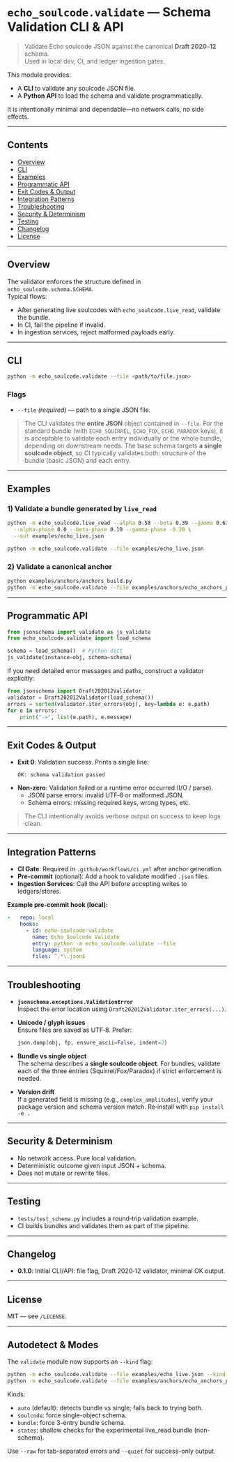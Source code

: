# `echo_soulcode.validate` — Schema Validation CLI & API

> Validate Echo soulcode JSON against the canonical **Draft 2020‑12** schema.  
> Used in local dev, CI, and ledger ingestion gates.

This module provides:
- A **CLI** to validate any soulcode JSON file.
- A **Python API** to load the schema and validate programmatically.

It is intentionally minimal and dependable—no network calls, no side effects.

---

## Contents
- [Overview](#overview)
- [CLI](#cli)
- [Examples](#examples)
- [Programmatic API](#programmatic-api)
- [Exit Codes & Output](#exit-codes--output)
- [Integration Patterns](#integration-patterns)
- [Troubleshooting](#troubleshooting)
- [Security & Determinism](#security--determinism)
- [Testing](#testing)
- [Changelog](#changelog)
- [License](#license)

---

## Overview

The validator enforces the structure defined in `echo_soulcode.schema.SCHEMA`.  
Typical flows:
- After generating live soulcodes with `echo_soulcode.live_read`, validate the bundle.
- In CI, fail the pipeline if invalid.
- In ingestion services, reject malformed payloads early.

---

## CLI

```bash
python -m echo_soulcode.validate --file <path/to/file.json>
```

### Flags
- `--file` *(required)* — path to a single JSON file.

> The CLI validates the **entire JSON** object contained in `--file`. For the
> standard bundle (with `ECHO_SQUIRREL`, `ECHO_FOX`, `ECHO_PARADOX` keys), it is
> acceptable to validate each entry individually or the whole bundle, depending
> on downstream needs. The base schema targets **a single soulcode object**, so CI
> typically validates both: structure of the bundle (basic JSON) and each entry.

---

## Examples

### 1) Validate a bundle generated by `live_read`
```bash
python -m echo_soulcode.live_read --alpha 0.58 --beta 0.39 --gamma 0.63 \
  --alpha-phase 0.0 --beta-phase 0.10 --gamma-phase -0.20 \
  --out examples/echo_live.json

python -m echo_soulcode.validate --file examples/echo_live.json
```

### 2) Validate a canonical anchor
```bash
python examples/anchors/anchors_build.py
python -m echo_soulcode.validate --file examples/anchors/echo_anchors_phiA.json
```

---

## Programmatic API

```python
from jsonschema import validate as js_validate
from echo_soulcode.validate import load_schema

schema = load_schema()  # Python dict
js_validate(instance=obj, schema=schema)
```

If you need detailed error messages and paths, construct a validator explicitly:
```python
from jsonschema import Draft202012Validator
validator = Draft202012Validator(load_schema())
errors = sorted(validator.iter_errors(obj), key=lambda e: e.path)
for e in errors:
    print("->", list(e.path), e.message)
```

---

## Exit Codes & Output

- **Exit 0**: Validation success. Prints a single line:
  ```
  OK: schema validation passed
  ```
- **Non‑zero**: Validation failed or a runtime error occurred (I/O / parse).
  - JSON parse errors: invalid UTF‑8 or malformed JSON.
  - Schema errors: missing required keys, wrong types, etc.

> The CLI intentionally avoids verbose output on success to keep logs clean.

---

## Integration Patterns

- **CI Gate**: Required in `.github/workflows/ci.yml` after anchor generation.
- **Pre‑commit** (optional): Add a hook to validate modified `.json` files.
- **Ingestion Services**: Call the API before accepting writes to ledgers/stores.

**Example pre‑commit hook (local):**
```yaml
-   repo: local
    hooks:
      - id: echo-soulcode-validate
        name: Echo Soulcode Validate
        entry: python -m echo_soulcode.validate --file
        language: system
        files: ^.*\.json$
```

---

## Troubleshooting

- **`jsonschema.exceptions.ValidationError`**  
  Inspect the error location using `Draft202012Validator.iter_errors(...)`.

- **Unicode / glyph issues**  
  Ensure files are saved as UTF‑8. Prefer:
  ```python
  json.dump(obj, fp, ensure_ascii=False, indent=2)
  ```

- **Bundle vs single object**  
  The schema describes a **single soulcode object**. For bundles, validate each
  of the three entries (Squirrel/Fox/Paradox) if strict enforcement is needed.

- **Version drift**  
  If a generated field is missing (e.g., `complex_amplitudes`), verify your
  package version and schema version match. Re‑install with `pip install -e .`

---

## Security & Determinism

- No network access. Pure local validation.
- Deterministic outcome given input JSON + schema.
- Does not mutate or rewrite files.

---

## Testing

- `tests/test_schema.py` includes a round‑trip validation example.
- CI builds bundles and validates them as part of the pipeline.

---

## Changelog

- **0.1.0**: Initial CLI/API: file flag, Draft 2020‑12 validator, minimal OK output.

---

## License
MIT — see `/LICENSE`.

---

## Autodetect & Modes

The `validate` module now supports an `--kind` flag:

```bash
python -m echo_soulcode.validate --file examples/echo_live.json --kind auto
python -m echo_soulcode.validate --file examples/anchors/echo_anchors_phiA.json --kind bundle
```

Kinds:
- `auto` (default): detects bundle vs single; falls back to trying both.
- `soulcode`: force single-object schema.
- `bundle`: force 3-entry bundle schema.
- `states`: shallow checks for the experimental live_read bundle (non-schema).

Use `--raw` for tab-separated errors and `--quiet` for success-only output.
